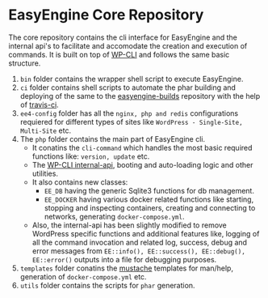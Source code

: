EasyEngine Core Repository
===

The core repository contains the cli interface for EasyEngine and the internal api's to facilitate and accomodate the creation and execution of commands. It is built on top of [WP-CLI](https://github.com/wp-cli/wp-cli) and follows the same basic structure.

1. `bin` folder contains the wrapper shell script to execute EasyEngine.
2. `ci` folder contains shell scripts to automate the phar building and deploying of the same to the [easyengine-builds](https://github.com/easyengine/easyengine-builds) repository with the help of [travis-ci](https://travis-ci.org/).
3. `ee4-config` folder has all the `nginx, php and redis` configurations requiered for different types of sites like `WordPress - Single-Site, Multi-Site` etc.
4. The `php` folder contains the main part of EasyEngine cli.
    * It conatins the `cli-command` which handles the most basic required functions like: `version, update` etc.
    * The [WP-CLI internal-api](https://github.com/wp-cli/handbook/blob/master/internal-api.md), booting and auto-loading logic and other utilities.
    * It also contains new classes:
        * `EE_DB` having the generic Sqlite3 functions for db management.
        * `EE_DOCKER` having various docker related functions like starting, stopping and inspecting containers, creating and connecting to networks, generating `docker-compose.yml`.
    * Also, the internal-api has been slightly modified to remove WordPress specific functions and additional features like, logging of all the command invocation and related log, success, debug and error messages from `EE::info(), EE::success(), EE::debug(), EE::error()` outputs into a file for debugging purposes.
5. `templates` folder conatins the [mustache](https://mustache.github.io/) templates for man/help, generation of `docker-compose.yml` etc.
6. `utils` folder contains the scripts for `phar` generation.



